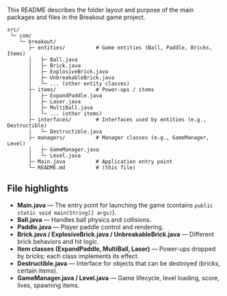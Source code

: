 This README describes the folder layout and purpose of the main packages and files in the Breakout game project.

```
src/
 └─ com/
    └─ breakout/
       ├─ entities/          # Game entities (Ball, Paddle, Bricks, Items)
       │   ├─ Ball.java
       │   ├─ Brick.java
       │   ├─ ExplosiveBrick.java
       │   ├─ UnbreakableBrick.java
       │   └─ ... (other entity classes)
       ├─ items/             # Power-ups / items
       │   ├─ ExpandPaddle.java
       │   ├─ Laser.java
       │   ├─ MultiBall.java
       │   └─ ... (other items)
       ├─ interfaces/        # Interfaces used by entities (e.g., Destructible)
       │   └─ Destructible.java
       ├─ managers/          # Manager classes (e.g., GameManager, Level)
       │   ├─ GameManager.java
       │   └─ Level.java
       ├─ Main.java          # Application entry point
       └─ README.md          # (this file)
```

## File highlights

- **Main.java** — The entry point for launching the game (contains `public static void main(String[] args)`).
- **Ball.java** — Handles ball physics and collisions.
- **Paddle.java** — Player paddle control and rendering.
- **Brick.java / ExplosiveBrick.java / UnbreakableBrick.java** — Different brick behaviors and hit logic.
- **Item classes (ExpandPaddle, MultiBall, Laser)** — Power-ups dropped by bricks; each class implements its effect.
- **Destructible.java** — Interface for objects that can be destroyed (bricks, certain items).
- **GameManager.java / Level.java** — Game lifecycle, level loading, score, lives, spawning items.